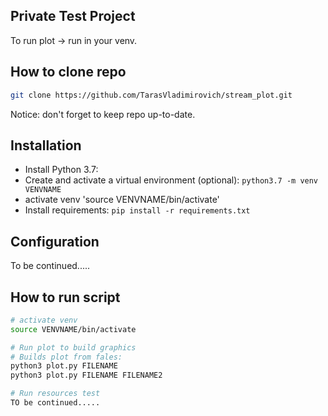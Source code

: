 ## Private Test Project

To run plot -> run in your venv.

## How to clone repo
```bash
git clone https://github.com/TarasVladimirovich/stream_plot.git

```
Notice: don't forget to keep repo up-to-date.

## Installation
* Install Python 3.7:
* Create and activate a virtual environment (optional): `python3.7 -m venv VENVNAME`
* activate venv 'source VENVNAME/bin/activate'
* Install requirements: `pip install -r requirements.txt`

## Configuration
To be continued.....

## How to run script
```bash
# activate venv
source VENVNAME/bin/activate

# Run plot to build graphics
# Builds plot from fales:
python3 plot.py FILENAME
python3 plot.py FILENAME FILENAME2

# Run resources test
TO be continued.....
```
##
